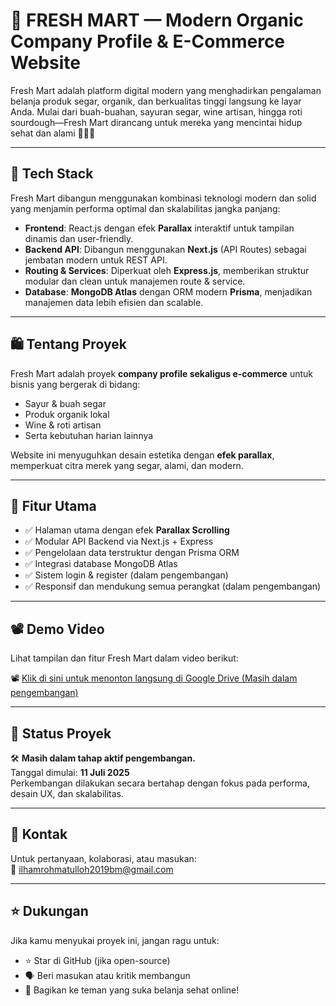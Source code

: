 # 🥬 FRESH MART — Modern Organic Company Profile & E-Commerce Website

Fresh Mart adalah platform digital modern yang menghadirkan pengalaman belanja produk segar, organik, dan berkualitas tinggi langsung ke layar Anda. Mulai dari buah-buahan, sayuran segar, wine artisan, hingga roti sourdough—Fresh Mart dirancang untuk mereka yang mencintai hidup sehat dan alami 🍷🍞🍇

---

## 🚀 Tech Stack

Fresh Mart dibangun menggunakan kombinasi teknologi modern dan solid yang menjamin performa optimal dan skalabilitas jangka panjang:

- **Frontend**: React.js dengan efek **Parallax** interaktif untuk tampilan dinamis dan user-friendly.
- **Backend API**: Dibangun menggunakan **Next.js** (API Routes) sebagai jembatan modern untuk REST API.
- **Routing & Services**: Diperkuat oleh **Express.js**, memberikan struktur modular dan clean untuk manajemen route & service.
- **Database**: **MongoDB Atlas** dengan ORM modern **Prisma**, menjadikan manajemen data lebih efisien dan scalable.

---

## 🛍️ Tentang Proyek

Fresh Mart adalah proyek **company profile sekaligus e-commerce** untuk bisnis yang bergerak di bidang:

- Sayur & buah segar
- Produk organik lokal
- Wine & roti artisan
- Serta kebutuhan harian lainnya

Website ini menyuguhkan desain estetika dengan **efek parallax**, memperkuat citra merek yang segar, alami, dan modern.

---

## 🧩 Fitur Utama

- ✅ Halaman utama dengan efek **Parallax Scrolling**  
- ✅ Modular API Backend via Next.js + Express  
- ✅ Pengelolaan data terstruktur dengan Prisma ORM  
- ✅ Integrasi database MongoDB Atlas  
- ✅ Sistem login & register (dalam pengembangan)  
- ✅ Responsif dan mendukung semua perangkat (dalam pengembangan)

---

## 📽️ Demo Video

Lihat tampilan dan fitur Fresh Mart dalam video berikut:

📽️ [Klik di sini untuk menonton langsung di Google Drive (Masih dalam pengembangan)](https://drive.google.com/file/d/1ySfUtk5lP6gM-wQB7W3JWBMQqRjsege6/view)

---

## 🔧 Status Proyek

🛠️ **Masih dalam tahap aktif pengembangan.**  
Tanggal dimulai: **11 Juli 2025**  
Perkembangan dilakukan secara bertahap dengan fokus pada performa, desain UX, dan skalabilitas.

---

## 📩 Kontak

Untuk pertanyaan, kolaborasi, atau masukan:  
📧 ilhamrohmatulloh2019bm@gmail.com

---

## ⭐️ Dukungan
Jika kamu menyukai proyek ini, jangan ragu untuk:

- ⭐️ Star di GitHub (jika open-source)
- 🗣️ Beri masukan atau kritik membangun
- 📢 Bagikan ke teman yang suka belanja sehat online!
